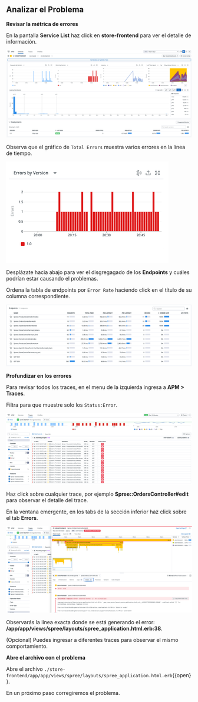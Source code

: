 ## Analizar el Problema

**Revisar la métrica de errores**

En la pantalla **Service List** haz click en **store-frontend** para ver el detalle de información.

![Service Detail](./assets/service-detail.png)

Observa que el gráfico de `Total Errors` muestra varios errores en la línea de tiempo.

![service-front-errors](./assets/service-front-errors.png)

Desplázate hacia abajo para ver el disgregagado de los **Endpoints** y cuáles podrían estar causando el problemas.

Ordena la tabla de endpoints por `Error Rate` haciendo click en el título de su columna correspondiente.

![service-front-endpoints](./assets/service-front-endpoints.png)

**Profundizar en los errores**

Para revisar todos los traces, en el menu de la izquierda ingresa a **APM > Traces**.

Filtra para que muestre solo los `Status:Error`.

![traces-list](./assets/traces-list.png)

Haz click sobre cualquier trace, por ejemplo **Spree::OrdersController#edit** para observar el detalle del trace.

En la ventana emergente, en los tabs de la sección inferior haz click sobre el tab **Errors**.

![traces-controller-errors](./assets/traces-controller-errors.png)

Observarás la línea exacta donde se está generando el error: **/app/app/views/spree/layouts/spree_application.html.erb:38**.

(Opcional) Puedes ingresar a diferentes traces para observar el mismo comportamiento.

**Abre el archivo con el problema**

Abre el archivo `./store-frontend/app/app/views/spree/layouts/spree_application.html.erb`{{open}}.

En un próximo paso corregiremos el problema.